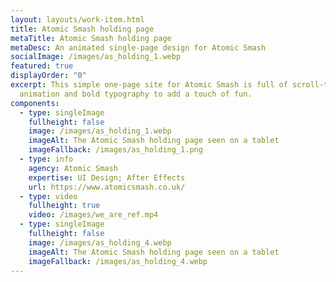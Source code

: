 ```yaml
---
layout: layouts/work-item.html
title: Atomic Smash holding page
metaTitle: Atomic Smash holding page
metaDesc: An animated single-page design for Atomic Smash
socialImage: /images/as_holding_1.webp
featured: true
displayOrder: "0"
excerpt: This simple one-page site for Atomic Smash is full of scroll-triggered
  animation and bold typography to add a touch of fun.
components:
  - type: singleImage
    fullheight: false
    image: /images/as_holding_1.webp
    imageAlt: The Atomic Smash holding page seen on a tablet
    imageFallback: /images/as_holding_1.png
  - type: info
    agency: Atomic Smash
    expertise: UI Design; After Effects
    url: https://www.atomicsmash.co.uk/
  - type: video
    fullheight: true
    video: /images/we_are_ref.mp4
  - type: singleImage
    fullheight: false
    image: /images/as_holding_4.webp
    imageAlt: The Atomic Smash holding page seen on a tablet
    imageFallback: /images/as_holding_4.webp
---
```

